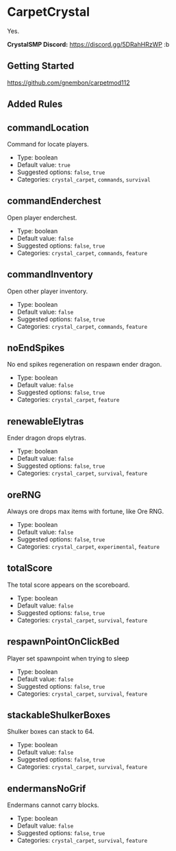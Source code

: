 # CarpetCrystal
Yes.

**CrystalSMP Discord:** https://discord.gg/5DRahHRzWP :b

## Getting Started
https://github.com/gnembon/carpetmod112

## Added Rules

## commandLocation
Command for locate players.
- Type: boolean
- Default value: `true`
- Suggested options: `false`, `true`
- Categories: `crystal_carpet`, `commands`, `survival`

## commandEnderchest
Open player enderchest.
- Type: boolean
- Default value: `false`
- Suggested options: `false`, `true`
- Categories: `crystal_carpet`, `commands`, `feature`

## commandInventory
Open other player inventory.
- Type: boolean
- Default value: `false`
- Suggested options: `false`, `true`
- Categories: `crystal_carpet`, `commands`, `feature`

## noEndSpikes
No end spikes regeneration on respawn ender dragon.
- Type: boolean
- Default value: `false`
- Suggested options: `false`, `true`
- Categories: `crystal_carpet`, `feature`

## renewableElytras
Ender dragon drops elytras.
- Type: boolean
- Default value: `false`
- Suggested options: `false`, `true`
- Categories: `crystal_carpet`, `survival`, `feature`

## oreRNG
Always ore drops max items with fortune, like Ore RNG.
- Type: boolean
- Default value: `false`
- Suggested options: `false`, `true`
- Categories: `crystal_carpet`, `experimental`, `feature`

## totalScore
The total score appears on the scoreboard.
- Type: boolean
- Default value: `false`
- Suggested options: `false`, `true`
- Categories: `crystal_carpet`, `survival`, `feature`

## respawnPointOnClickBed
Player set spawnpoint when trying to sleep
- Type: boolean
- Default value: `false`
- Suggested options: `false`, `true`
- Categories: `crystal_carpet`, `survival`, `feature`

## stackableShulkerBoxes
Shulker boxes can stack to 64.
- Type: boolean
- Default value: `false`
- Suggested options: `false`, `true`
- Categories: `crystal_carpet`, `survival`, `feature`

## endermansNoGrif
Endermans cannot carry blocks.
- Type: boolean
- Default value: `false`
- Suggested options: `false`, `true`
- Categories: `crystal_carpet`, `survival`, `feature`